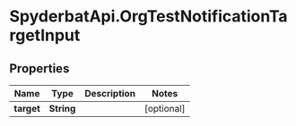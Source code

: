 # SpyderbatApi.OrgTestNotificationTargetInput

## Properties

Name | Type | Description | Notes
------------ | ------------- | ------------- | -------------
**target** | **String** |  | [optional] 


